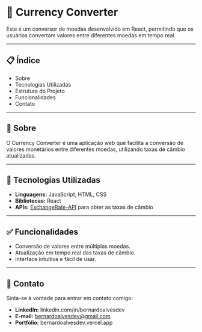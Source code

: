 # 💱 Currency Converter

Este é um conversor de moedas desenvolvido em React, permitindo que os usuários convertam valores entre diferentes moedas em tempo real.

---

## 📋 Índice

- Sobre
- Tecnologias Utilizadas
- Estrutura do Projeto
- Funcionalidades
- Contato

---

## 🧐 Sobre

O Currency Converter é uma aplicação web que facilita a conversão de valores monetários entre diferentes moedas, utilizando taxas de câmbio atualizadas.

---

## 🚀 Tecnologias Utilizadas

- **Linguagens:** JavaScript, HTML, CSS
- **Bibliotecas:** React
- **APIs:** [ExchangeRate-API](https://www.exchangerate-api.com/) para obter as taxas de câmbio
---

## ✅ Funcionalidades

- Conversão de valores entre múltiplas moedas.
- Atualização em tempo real das taxas de câmbio.
- Interface intuitiva e fácil de usar.

---

## 👤 Contato
Sinta-se à vontade para entrar em contato comigo:

- **LinkedIn:** linkedin.com/in/bernardoalvesdev
- **E-mail:** bernardoalvesdev@gmail.com
- **Portfólio:** bernardoalvesdev.vercel.app
